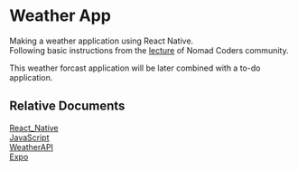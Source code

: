 # Weather App

Making a weather application using React Native. <br>
Following basic instructions from the [lecture](http://nomadcoders.co/react-native-for-beginners) of Nomad Coders community. <br>

This weather forcast application will be later combined with a to-do application. <br>

## Relative Documents
[React_Native](https://reactnative.dev/) <br>
[JavaScript](http://developer.mozilla.org/docs/Web/JavaScript/Reference) <br>
[WeatherAPI](http://openweathermap/org/api) <br>
[Expo](http://expo.dev)
